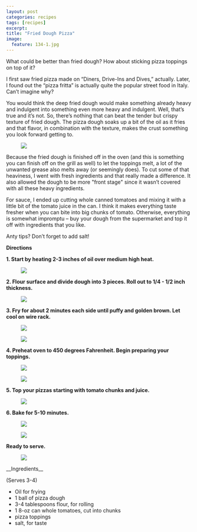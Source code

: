 ```yaml
---
layout: post
categories: recipes
tags: [recipes]
excerpt: 
title: "Fried Dough Pizza"
image:
  feature: 134-1.jpg
---
```


What could be better than fried dough?  How about sticking pizza toppings on top of it?  

I first saw fried pizza made on “Diners, Drive-Ins and Dives,” actually.  Later, I found out the “pizza fritta” is actually quite the popular street food in Italy.  Can’t imagine why?

You would think the deep fried dough would make something already heavy and indulgent into something even more heavy and indulgent.  Well, that’s true and it’s not.  So, there’s nothing that can beat the tender but crispy texture of fried dough.  The pizza dough soaks up a bit of the oil as it fries and that flavor, in combination with the texture, makes the crust something you look forward getting to.

<figure> <img src='/images/134-2.jpg'> </figure>

Because the fried dough is finished off in the oven (and this is something you can finish off on the grill as well) to let the toppings melt, a lot of the unwanted grease also melts away (or seemingly does).  To cut some of that heaviness, I went with fresh ingredients and that really made a difference.  It also allowed the dough to be more "front stage" since it wasn’t covered with all these heavy ingredients.

For sauce, I ended up cutting whole canned tomatoes and mixing it with a little bit of the tomato juice in the can.  I think it makes everything taste fresher when you can bite into big chunks of tomato.   Otherwise, everything is somewhat impromptu – buy your dough from the supermarket and top it off with ingredients that you like.  

Anty tips?  Don’t forget to add salt!
 
__Directions__ 

__1. Start by heating 2-3 inches of oil over medium high heat.__  

<figure> <img src='/images/134-3.jpg'> </figure>


__2. Flour surface and divide dough into 3 pieces. Roll out to 1/4 - 1/2 inch thickness.__

<figure> <img src='/images/134-4.jpg'> </figure>

__3. Fry for about 2 minutes each side until puffy and golden brown.  Let cool on wire rack.__

<figure> <img src='/images/134-5.jpg'> </figure>

<figure> <img src='/images/134-6.jpg'> </figure>

__4. Preheat oven to 450 degrees Fahrenheit.  Begin preparing your toppings.__

<figure> <img src='/images/134-7.jpg'> </figure>

<figure> <img src='/images/134-8.jpg'> </figure>

__5. Top your pizzas starting with tomato chunks and juice.__  

<figure> <img src='/images/134-10.jpg'> </figure>

__6. Bake for 5-10 minutes.__

<figure> <img src='/images/134-11.jpg'> </figure>

<figure> <img src='/images/134-12.jpg'> </figure>

__Ready to serve.__

<figure> <img src='/images/134-13.jpg'> </figure>

<section class='recipe'>
__Ingredients__

(Serves 3-4)

- Oil for frying
- 1 ball of pizza dough
- 3-4 tablespoons flour, for rolling
- 1 8-oz can whole tomatoes, cut into chunks
- pizza toppings
- salt, for taste</section>
